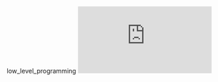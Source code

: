low_level_programming
![](https://www.alamy.com/stock-photo-programming-concept-future-technology-smart-glass-blue-touchscreen-84293762.html?imageid=A4B5A8DF-B71A-4603-8522-039414EDA25E&p=162896&pn=1&searchId=6a0770cdbd057e281f6521858499ba7b&searchtype=0)
